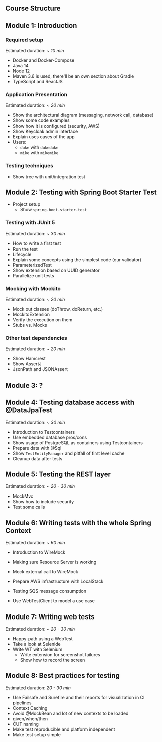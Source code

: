 ## Course Structure

## Module 1: Introduction

### Required setup

Estimated duration: _~ 10 min_

* Docker and Docker-Compose
* Java 14
* Node 12
* Maven 3.6 is used, there'll be an own section about Gradle
* TypeScript and ReactJS

### Application Presentation

Estimated duration: _~ 20 min_

* Show the architectural diagram (messaging, network call, database)
* Show some code examples
* Show how it is configured (security, AWS)
* Show Keycloak admin interface
* Explain uses cases of the app
* Users:
  * `duke` with `dukeduke`
  * `mike` with `mikemike`

### Testing techniques

* Show tree with unit/integration test

## Module 2: Testing with Spring Boot Starter Test

* Project setup
    * Show `spring-boot-starter-test`


### Testing with JUnit 5

Estimated duration: _~ 30 min_

* How to write a first test
* Run the test
* Lifecycle
* Explain some concepts using the simplest code (our validator)
* ParameterizedTest
* Show extension based on UUID generator
* Parallelize unit tests

### Mocking with Mockito

Estimated duration: _~ 20 min_

* Mock out classes (doThrow, doReturn, etc.)
* MockitoExtension
* Verify the execution on them
* Stubs vs. Mocks

### Other test dependencies

Estimated duration: _~ 20 min_

* Show Hamcrest
* Show AssertJ
* JsonPath and JSONAssert

## Module 3: ?

## Module 4: Testing database access with @DataJpaTest

Estimated duration: _~ 30 min_

* Introduction to Testcontainers
* Use embedded database pros/cons
* Show usage of PostgreSQL as containers using Testcontainers
* Prepare data with @Sql
* Show `TestEntityManager` and pitfall of first level cache
* Cleanup data after tests

## Module 5: Testing the REST layer

Estimated duration: _~ 20 - 30 min_

* MockMvc
* Show how to include security
* Test some calls

## Module 6: Writing tests with the whole Spring Context

Estimated duration: _~ 60 min_

* Introduction to WireMock
* Making sure Resource Server is working
* Mock external call to WireMock
* Prepare AWS infrastructure with LocalStack

* Testing SQS message consumption
* Use WebTestClient to model a use case

## Module 7: Writing web tests

Estimated duration: _~ 20 - 30 min_

* Happy-path using a WebTest
* Take a look at Selenide
* Write WT with Selenium
    * Write extension for screenshot failures
    * Show how to record the screen


## Module 8: Best practices for testing

Estimated duration: _20 - 30 min_

* Use Failsafe and Surefire and their reports for visualization in CI pipelines
* Context Caching
* Avoid @MockBean and lot of new contexts to be loaded
* given/when/then
* CUT naming
* Make test reproducible and platform independent
* Make test setup simple
